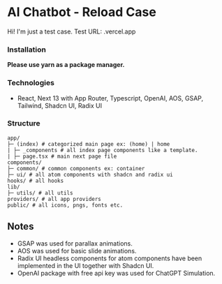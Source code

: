 # AI Chatbot - Reload Case

Hi! I'm just a test case.
Test URL: .vercel.app

### Installation

**Please use yarn as a package manager.**

### Technologies

- React, Next 13 with App Router, Typescript, OpenAI, AOS, GSAP, Tailwind, Shadcn UI, Radix UI

### Structure

```
app/
├─ (index) # categorized main page ex: (home) | home
| ├─ _components # all index page components like a template.
| ├─ page.tsx # main next page file
components/
├─ common/ # common components ex: container
├─ ui/ # all atom components with shadcn and radix ui
hooks/ # all hooks
lib/
├─ utils/ # all utils
providers/ # all app providers
public/ # all icons, pngs, fonts etc.
```

## Notes

- GSAP was used for parallax animations.
- AOS was used for basic slide animations.
- Radix UI headless components for atom components have been implemented in the UI together with Shadcn UI.
- OpenAI package with free api key was used for ChatGPT Simulation.
